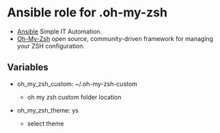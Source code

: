 # Ansible role for .oh-my-zsh

- [Ansible](https://www.ansible.com) Simple IT Automation.
- [Oh-My-Zsh](http://ohmyz.sh) open source, community-driven framework for managing your ZSH configuration.

## Variables

- oh_my_zsh_custom: ~/.oh-my-zsh-custom
  - oh my zsh custom folder location 

- oh_my_zsh_theme: ys
  - select theme
